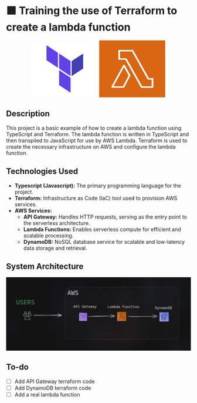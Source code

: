 # 🟪 Training the use of Terraform to create a lambda function

<div align="center">
 <img src="https://raw.githubusercontent.com/vsantos1711/terraform-lambda-study/main/assets/terraform-image.png" alt="Terraform logo" width="180px" height="155px" />
 <img src="https://raw.githubusercontent.com/vsantos1711/terraform-lambda-study/main/assets/lambda-image.png" alt="AWS Lambda function logo" width="180" height="155px"/>
</div>

## Description

This project is a basic example of how to create a lambda function using TypeScript and Terraform. The lambda function is written in TypeScript and then transpiled to JavaScript for use by AWS Lambda. Terraform is used to create the necessary infrastructure on AWS and configure the lambda function.

## Technologies Used

- **Typescript (Javascript):** The primary programming language for the project.
- **Terraform:** Infrastructure as Code (IaC) tool used to provision AWS services.
- **AWS Services:**
  - **API Gateway:** Handles HTTP requests, serving as the entry point to the serverless architecture.
  - **Lambda Functions:** Enables serverless compute for efficient and scalable processing.
  - **DynamoDB:** NoSQL database service for scalable and low-latency data storage and retrieval.

## System Architecture

![Frame](https://raw.githubusercontent.com/vsantos1711/terraform-lambda-study/main/assets/diagram.png)

## To-do

- [ ] Add API Gateway terraform code
- [ ] Add DynamoDB terraform code
- [ ] Add a real lambda function
